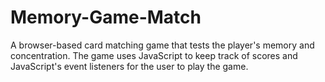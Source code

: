 # Memory-Game-Match
A browser-based card matching game that tests the player's memory and concentration. The game uses JavaScript to keep track of scores and JavaScript's event listeners for the user to play the game.
